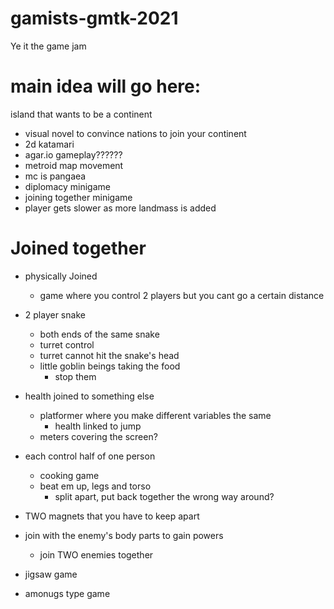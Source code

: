 # gamists-gmtk-2021
Ye it the game jam

# main idea will go here:

island that wants to be a continent
- visual novel to convince nations to join your continent
- 2d katamari
- agar.io gameplay??????
- metroid map movement
- mc is pangaea
- diplomacy minigame
- joining together minigame
- player gets slower as more landmass is added


# Joined together

- physically Joined
  - game where you control 2 players but you cant go a certain distance

- 2 player snake
  - both ends of the same snake
  - turret control
  - turret cannot hit the snake's head
  - little goblin beings taking the food
    - stop them

- health joined to something else
  - platformer where you make different variables the same
    - health linked to jump
  - meters covering the screen?

- each control half of one person
  - cooking game
  - beat em up, legs and torso
    - split apart, put back together the wrong way around?

- TWO magnets that you have to keep apart

- join with the enemy's body parts to gain powers
    - join TWO enemies together

- jigsaw game



- amonugs type game

